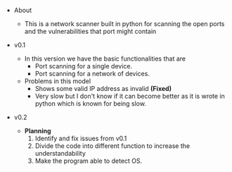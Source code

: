 - About
	- This is a network scanner built in python for scanning the open ports and the vulnerabilities that port might contain

- v0.1
	- In this version we have the basic functionalities that are
		- Port scanning for a single device.
		- Port scanning for a network of devices. 
	- Problems in this model
		- Shows some valid IP address as invalid **(Fixed)**
		- Very slow but I don't know if it can become better as it is wrote in python which is known for being slow.
- v0.2
	- **Planning**
		1. Identify and fix issues from v0.1
		2. Divide the code into different function to increase the understandability
		3. Make the program able to detect OS.